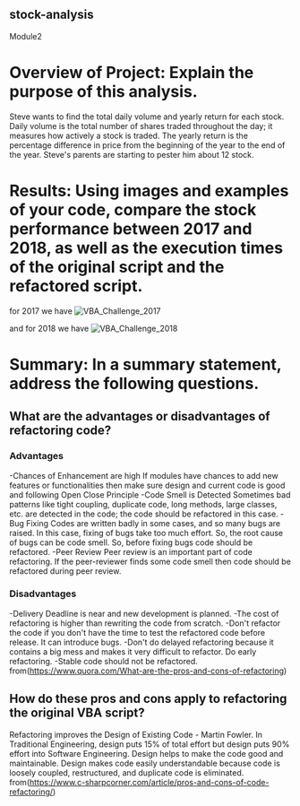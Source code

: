 ## stock-analysis
Module2
# Overview of Project: Explain the purpose of this analysis.
Steve wants to find the total daily volume and yearly return for each stock. Daily volume is the total number of shares traded throughout the day; it measures how actively a stock is traded. The yearly return is the percentage difference in price from the beginning of the year to the end of the year. Steve's parents are starting to pester him about 12 stock.
# Results: Using images and examples of your code, compare the stock performance between 2017 and 2018, as well as the execution times of the original script and the refactored script.
for 2017 we have
![VBA_Challenge_2017](https://user-images.githubusercontent.com/100230706/156905233-1dc88e00-99f4-42ac-bad8-315f0922879d.png)

and for 2018 we have
![VBA_Challenge_2018](https://user-images.githubusercontent.com/100230706/156905238-fd3d479e-3f8b-4fde-80d3-883aa8e4a723.png)


# Summary: In a summary statement, address the following questions.
## What are the advantages or disadvantages of refactoring code?
### Advantages
-Chances of Enhancement are high
If modules have chances to add new features or functionalities then make sure design and current code is good and following Open Close Principle
-Code Smell is Detected
Sometimes bad patterns like tight coupling, duplicate code, long methods, large classes, etc. are detected in the code;  the code should be refactored in this case.
-Bug Fixing
Codes are written badly in some cases, and so many bugs are raised. In this case, fixing of bugs take too much effort. So, the root cause of bugs can be code smell. So, before fixing bugs code should be refactored.
-Peer Review
Peer review is an important part of code refactoring. If the peer-reviewer finds some code smell then code should be refactored during peer review.
### Disadvantages
-Delivery Deadline is near and new development is planned.
-The cost of refactoring is higher than rewriting the code from scratch.
-Don't refactor the code if you don't have the time to test the refactored code before release. It can introduce bugs. 
-Don't do delayed refactoring because it contains a big mess and makes it very difficult to refactor. Do early refactoring.
-Stable code should not be refactored.
from(https://www.quora.com/What-are-the-pros-and-cons-of-refactoring)
## How do these pros and cons apply to refactoring the original VBA script?
Refactoring improves the Design of Existing Code - Martin Fowler.
In Traditional Engineering, design puts 15% of total effort but design puts 90% effort into Software Engineering.
Design helps to make the code good and maintainable.
Design makes code easily understandable because code is loosely coupled, restructured, and duplicate code is eliminated.
from(https://www.c-sharpcorner.com/article/pros-and-cons-of-code-refactoring/)

